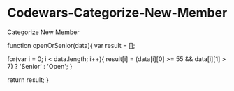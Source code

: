 # Codewars-Categorize-New-Member
Categorize New Member

function openOrSenior(data){
 var result = [];

  for(var i = 0; i < data.length; i++){
    result[i] = (data[i][0] >= 55 && data[i][1] > 7) ? 'Senior' : 'Open';
  }

  return result;
}
